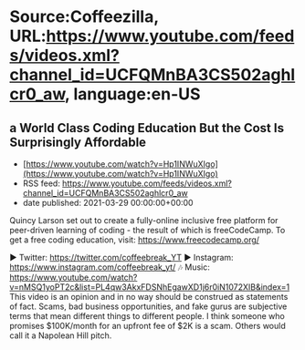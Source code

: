 # Source:Coffeezilla, URL:https://www.youtube.com/feeds/videos.xml?channel_id=UCFQMnBA3CS502aghlcr0_aw, language:en-US

## a World Class Coding Education But the Cost Is Surprisingly Affordable
 - [https://www.youtube.com/watch?v=Hp1INWuXIgo](https://www.youtube.com/watch?v=Hp1INWuXIgo)
 - RSS feed: https://www.youtube.com/feeds/videos.xml?channel_id=UCFQMnBA3CS502aghlcr0_aw
 - date published: 2021-03-29 00:00:00+00:00

Quincy Larson set out to create a fully-online inclusive free platform for peer-driven learning of coding - the result of which is freeCodeCamp. 
To get a free coding education, visit: https://www.freecodecamp.org/

► Twitter: https://twitter.com/coffeebreak_YT
► Instagram: https://www.instagram.com/coffeebreak_yt/
🎶 Music: https://www.youtube.com/watch?v=nMSQ1yoPT2c&list=PL4qw3AkxFDSNhEgawXD1j6r0iN1072XIB&index=1
This video is an opinion and in no way should be construed as statements of fact. Scams, bad business opportunities, and fake gurus are subjective terms that mean different things to different people. I think someone who promises $100K/month for an upfront fee of $2K is a scam. Others would call it a Napolean Hill pitch.

